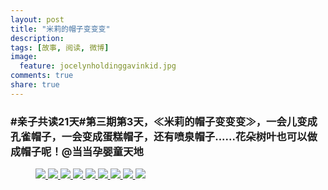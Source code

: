 ```yaml
---
layout: post
title: "米莉的帽子变变变"
description: 
tags: [故事, 阅读, 微博]
image:
  feature: jocelynholdinggavinkid.jpg
comments: true
share: true
---
```


### #亲子共读21天#第三期第3天，≪米莉的帽子变变变≫，一会儿变成孔雀帽子，一会变成蛋糕帽子，还有喷泉帽子......花朵树叶也可以做成帽子呢！@当当孕婴童天地 ###

<figure>
  <a href="{{ site.url }}/images/2014-05-01a.jpg">
  <img src="{{ site.url }}/images/2014-05-01a.jpg">
  </a>
  <a href="{{ site.url }}/images/2014-05-01b.jpg">
  <img src="{{ site.url }}/images/2014-05-01b.jpg">
  </a>
  <a href="{{ site.url }}/images/2014-05-01c.jpg">
  <img src="{{ site.url }}/images/2014-05-01c.jpg">
  </a>
  <a href="{{ site.url }}/images/2014-05-01d.jpg">
  <img src="{{ site.url }}/images/2014-05-01d.jpg">
  </a>
  <a href="{{ site.url }}/images/2014-05-01e.jpg">
  <img src="{{ site.url }}/images/2014-05-01e.jpg">
  </a>
  <a href="{{ site.url }}/images/2014-05-01f.jpg">
  <img src="{{ site.url }}/images/2014-05-01f.jpg">
  </a>
  <a href="{{ site.url }}/images/2014-05-01g.jpg">
  <img src="{{ site.url }}/images/2014-05-01g.jpg">
  </a>
  <a href="{{ site.url }}/images/2014-05-01h.jpg">
  <img src="{{ site.url }}/images/2014-05-01h.jpg">
  </a>
  <a href="{{ site.url }}/images/2014-05-01i.jpg">
  <img src="{{ site.url }}/images/2014-05-01i.jpg">
  </a>
</figure>
